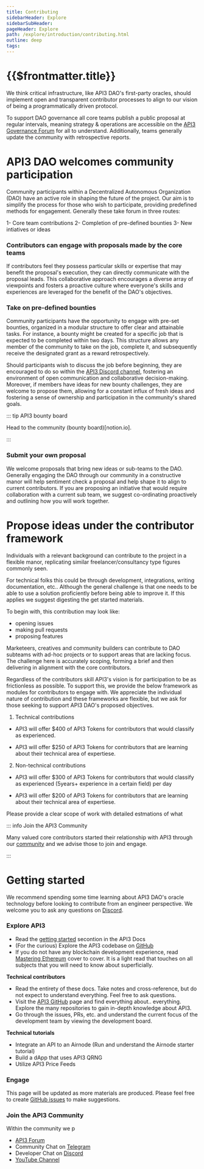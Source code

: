 ```yaml
---
title: Contributing
sidebarHeader: Explore
sidebarSubHeader:
pageHeader: Explore
path: /explore/introduction/contributing.html
outline: deep
tags:
---
```


<PageHeader/>

<SearchHighlight/>

<FlexStartTag/>

# {{$frontmatter.title}}

We think critical infrastructure, like API3 DAO's first-party oracles, should
implement open and transparent contributor processes to align to our vision of
being a programmatically driven protocol.

To support DAO governance all core teams publish a public proposal at regular
intervals, meaning strategy & operations are accessible on the
[API3 Governance Forum](https://forum.api3.org/) for all to understand.
Additionally, teams generally update the community with retrospective reports.

# API3 DAO welcomes community participation

Community participants within a Decentralized Autonomous Organization (DAO) have
an active role in shaping the future of the project. Our aim is to simplify the
process for those who wish to participate, providing predefined methods for
engagement. Generally these take forum in three routes:

1- Core team contributions 2- Completion of pre-defined bounties 3- New
intiatives or ideas

### Contributors can engage with proposals made by the core teams

If contributors feel they possess particular skills or expertise that may
benefit the proposal's execution, they can directly communicate with the
proposal leads. This collaborative approach encourages a diverse array of
viewpoints and fosters a proactive culture where everyone's skills and
experiences are leveraged for the benefit of the DAO's objectives.

### Take on pre-defined bounties

Community participants have the opportunity to engage with pre-set bounties,
organized in a modular structure to offer clear and attainable tasks. For
instance, a bounty might be created for a specific job that is expected to be
completed within two days. This structure allows any member of the community to
take on the job, complete it, and subsequently receive the designated grant as a
reward retrospectively.

Should participants wish to discuss the job before beginning, they are
encouraged to do so within the
[API3 Discord channel](https://discord.gg/qnRrcfnm5W), fostering an environment
of open communication and collaborative decision-making. Moreover, if members
have ideas for new bounty challenges, they are welcome to propose them, allowing
for a constant influx of fresh ideas and fostering a sense of ownership and
participation in the community's shared goals.

::: tip API3 bounty board

Head to the community (bounty board)[notion.io].

:::

### Submit your own proposal

We welcome proposals that bring new ideas or sub-teams to the DAO. Generally
engaging the DAO through our community in a constructive manor will help
sentiment check a proposal and help shape it to align to current contributors.
If you are proposing an initiative that would require collaboration with a
current sub team, we suggest co-ordinating proactively and outlining how you
will work together.

# Propose ideas under the contributor framework

Individuals with a relevant background can contribute to the project in a
flexible manor, replicating similar freelancer/consultancy type figures commonly
seen.

For technical folks this could be through development, integrations, writing
documentation, etc.. Although the general challenge is that one needs to be able
to use a solution proficiently before being able to improve it. If this applies
we suggest digesting the get started materials.

To begin with, this contribution may look like:

- opening issues
- making pull requests
- proposing features

Marketeers, creatives and community builders can contribute to DAO subteams with
ad-hoc projects or to support areas that are lacking focus. The challenge here
is accurately scoping, forming a brief and then delivering in alignment with the
core contributors.

Regardless of the contributors skill API3's vision is for participation to be as
frictionless as possible. To support this, we provide the below framework as
modules for contributors to engage with. We appreciate the individual nature of
contribution and these frameworks are flexible, but we ask for those seeking to
support API3 DAO's proposed objectives.

<!-- please review the below -->

1. Technical contributions

- API3 will offer $400 of API3 Tokens for contributors that would classify as
  experienced.

- API3 will offer $250 of API3 Tokens for contributors that are learning about
  their technical area of expertiese.

2. Non-technical contributions

- API3 will offer $300 of API3 Tokens for contributors that would classify as
  experienced (5years+ experience in a certain field) per day

- API3 will offer $200 of API3 Tokens for contributors that are learning about
  their technical area of expertiese.

Please provide a clear scope of work with detailed estmations of what

::: info Join the API3 Community

Many valued core contributors started their relationship with API3 through our
[community<ExternalLinkImage/>](https://discord.gg/qnRrcfnm5W) and we advise
those to join and engage.

:::

# Getting started

We recommend spending some time learning about API3 DAO's oracle technology
before looking to contribute from an engineer perspective. We welcome you to ask
any questions on [Discord<ExternalLinkImage/>](https://discord.gg/qnRrcfnm5W).

### Explore API3

- Read the
  [getting started<ExternalLinkImage/>](docs/explore/introduction/index.md)
  secontion in the API3 Docs
- (For the curious) Explore the API3 codebase on
  [GitHub<ExternalLinkImage/>](https://github.com/api3dao)
- If you do not have any blockchain development experience, read
  [Mastering Ethereum<ExternalLinkImage/>](https://github.com/ethereumbook/ethereumbook)
  cover to cover. It is a light read that touches on all subjects that you will
  need to know about superficially.

**Technical contributors**

- Read the entirety of these docs. Take notes and cross-reference, but do not
  expect to understand everything. Feel free to ask questions.
- Visit the [API3 GitHub<externalLinkImage/>](https://github.com/api3dao) page
  and find everything about.. everything. Explore the many repositories to gain
  in-depth knowledge about API3.
- Go through the issues, PRs, etc. and understand the current focus of the
  development team by viewing the development board.

**Technical tutorials**

- Integrate an API to an Airnode (Run and understand the Airnode starter
  tutorial)
- Build a dApp that uses API3 QRNG
- Utilize API3 Price Feeds

### Engage

This page will be updated as more materials are produced. Please feel free to
create
[GitHub issues<ExternalLinkImage/>](https://github.com/api3dao/vitepress-docs/issues)
to make suggestions.

### Join the API3 Community

Within the community we p

- [API3 Forum<ExternalLinkImage/>](https://forum.api3.org/)
- Community Chat on [Telegram<ExternalLinkImage/>](https://t.me/API3DAO)
- Developer Chat on [Discord<ExternalLinkImage/>](https://discord.gg/qnRrcfnm5W)
- [YouTube Channel<ExternalLinkImage/>](https://www.youtube.com/channel/UCCpUthOhahxjdeX9T7t7nJQ)

<FlexEndTag/>
